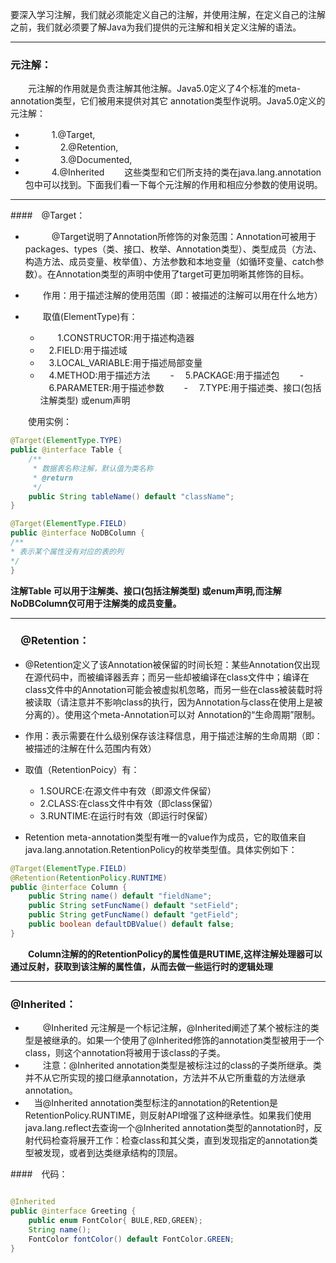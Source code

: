 要深入学习注解，我们就必须能定义自己的注解，并使用注解，在定义自己的注解之前，我们就必须要了解Java为我们提供的元注解和相关定义注解的语法。

------
### 元注解：

　　元注解的作用就是负责注解其他注解。Java5.0定义了4个标准的meta-annotation类型，它们被用来提供对其它 annotation类型作说明。Java5.0定义的元注解：
-  　　　1.@Target,
- 　　　　2.@Retention,
- 　　　　3.@Documented,
- 　　　4.@Inherited
　　这些类型和它们所支持的类在java.lang.annotation包中可以找到。下面我们看一下每个元注解的作用和相应分参数的使用说明。

---------

####　@Target：

- 　　　@Target说明了Annotation所修饰的对象范围：Annotation可被用于 packages、types（类、接口、枚举、Annotation类型）、类型成员（方法、构造方法、成员变量、枚举值）、方法参数和本地变量（如循环变量、catch参数）。在Annotation类型的声明中使用了target可更加明晰其修饰的目标。

- 　　作用：用于描述注解的使用范围（即：被描述的注解可以用在什么地方）

- 　　取值(ElementType)有：

    - 　　1.CONSTRUCTOR:用于描述构造器
    - 　2.FIELD:用于描述域
    - 　3.LOCAL_VARIABLE:用于描述局部变量
    - 　4.METHOD:用于描述方法
　　- 　5.PACKAGE:用于描述包
　　- 　6.PARAMETER:用于描述参数
　　- 　7.TYPE:用于描述类、接口(包括注解类型) 或enum声明

　　使用实例：　　

```java
@Target(ElementType.TYPE)
public @interface Table {
    /**
     * 数据表名称注解，默认值为类名称
     * @return
     */
    public String tableName() default "className";
}

@Target(ElementType.FIELD)
public @interface NoDBColumn {
/**
* 表示某个属性没有对应的表的列
*/
}
```
**注解Table 可以用于注解类、接口(包括注解类型) 或enum声明,而注解NoDBColumn仅可用于注解类的成员变量。**

------
### 　@Retention：

- @Retention定义了该Annotation被保留的时间长短：某些Annotation仅出现在源代码中，而被编译器丢弃；而另一些却被编译在class文件中；编译在class文件中的Annotation可能会被虚拟机忽略，而另一些在class被装载时将被读取（请注意并不影响class的执行，因为Annotation与class在使用上是被分离的）。使用这个meta-Annotation可以对 Annotation的“生命周期”限制。

- 作用：表示需要在什么级别保存该注释信息，用于描述注解的生命周期（即：被描述的注解在什么范围内有效）

- 取值（RetentionPoicy）有：

    - 1.SOURCE:在源文件中有效（即源文件保留）
    - 2.CLASS:在class文件中有效（即class保留）
    - 3.RUNTIME:在运行时有效（即运行时保留）

- Retention meta-annotation类型有唯一的value作为成员，它的取值来自java.lang.annotation.RetentionPolicy的枚举类型值。具体实例如下：

```java
@Target(ElementType.FIELD)
@Retention(RetentionPolicy.RUNTIME)
public @interface Column {
    public String name() default "fieldName";
    public String setFuncName() default "setField";
    public String getFuncName() default "getField"; 
    public boolean defaultDBValue() default false;
}
```


 　　**Column注解的的RetentionPolicy的属性值是RUTIME,这样注解处理器可以通过反射，获取到该注解的属性值，从而去做一些运行时的逻辑处理**
 
 ----------
 
### @Inherited：
 
-  　　@Inherited 元注解是一个标记注解，@Inherited阐述了某个被标注的类型是被继承的。如果一个使用了@Inherited修饰的annotation类型被用于一个class，则这个annotation将被用于该class的子类。
-  　　注意：@Inherited annotation类型是被标注过的class的子类所继承。类并不从它所实现的接口继承annotation，方法并不从它所重载的方法继承annotation。
- 　当@Inherited annotation类型标注的annotation的Retention是RetentionPolicy.RUNTIME，则反射API增强了这种继承性。如果我们使用java.lang.reflect去查询一个@Inherited annotation类型的annotation时，反射代码检查将展开工作：检查class和其父类，直到发现指定的annotation类型被发现，或者到达类继承结构的顶层。

####　代码：
```java

@Inherited
public @interface Greeting {
    public enum FontColor{ BULE,RED,GREEN};
    String name();
    FontColor fontColor() default FontColor.GREEN;
}

```
 
